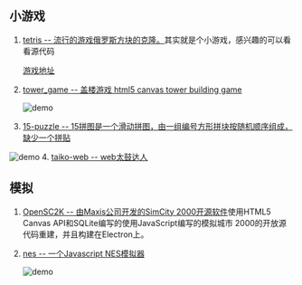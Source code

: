 ## 小游戏
1. [tetris -- 流行的游戏俄罗斯方块的克隆。](https://github.com/nullobject/tetris)其实就是个小游戏，感兴趣的可以看看源代码
      
      [游戏地址](https://tetris.joshbassett.info/)
2. [tower_game -- 盖楼游戏 html5 canvas tower building game ](https://github.com/bmqb/tower_game)
   
    ![demo](https://camo.githubusercontent.com/2bd720d4d3c07d5755e7533bc99db4c37cf15106/687474703a2f2f6f6264686f796667342e626b742e636c6f7564646e2e636f6d2f746f7765722d707265766965772e676966)
3. [15-puzzle -- 15拼图是一个滑动拼图，由一组编号方形拼块按随机顺序组成，缺少一个拼贴](https://github.com/imshubhamsingh/15-puzzle)

![demo](https://raw.githubusercontent.com/imshubhamsingh/15-puzzle/master/screenshots/1.png)
4. [taiko-web -- web太鼓达人](https://github.com/bui/taiko-web)
## 模拟
1. [OpenSC2K -- 由Maxis公司开发的SimCity 2000开源软件](https://github.com/rage8885/OpenSC2K)使用HTML5 Canvas API和SQLite编写的使用JavaScript编写的模拟城市 2000的开放源代码重建，并且构建在Electron上。
2. [nes -- 一个Javascript NES模拟器](https://github.com/fredericcambon/nes)

    ![demo](https://camo.githubusercontent.com/7545e51acb21557e1a37856f45ab7f01da83d4e0/68747470733a2f2f692e696d6775722e636f6d2f7a6d39626a474e6c2e706e67)
